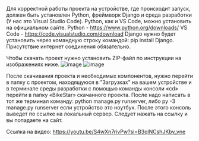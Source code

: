 Для корректной работы проекта на устройстве, где происходит запуск, должен быть установлен Python,
фреймворк Django и среда разработки (У нас это Visual Studio Code).
Python, как и VS Code, можно установить на официальном сайте.
Python - https://www.python.org/downloads/
VS Code - https://code.visualstudio.com/download
Django нужно будет установить через командную строку командой: pip install Django.
Присутствие интернет соединения обязательно.

Чтобы скачать проект нужно установить ZIP-файл по инструкции на изображениях ниже.
![image](https://github.com/BikeStars/project/assets/124313432/89c97c8b-99de-4896-88f5-4c6eeffc510e)
![image](https://github.com/BikeStars/project/assets/124313432/e1dc8a3c-1449-4a86-96dc-08d4dbc87711)

После скачивания проекта и необходимых компонентов,
нужно перейти в папку с проектом, находящуюся в "Загрузках" на вашем устройстве и в терминале среды разработки с помощью команды консоли «cd» перейти в папку «BikeStar» скачанного проекта.
После надо написать  в тот же терминал команду: python manage.py runserver, либо py -3 manage.py runserver если устройство это ноутбук.
После этого консоль выведет по ссылке на локальный сервер. Следует нажать на ссылку и вы попадаете на сайт.

Ссылка на видео: https://youtu.be/S4wXn7rivPw?si=B3qlNCshJKbv_vne
